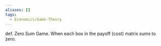 ```yaml
---
aliases: []
tags:
  - Economics/Game-Theory
---
```

def. Zero Sum Game. When each box in the payoff (cost) matrix sums to zero.
